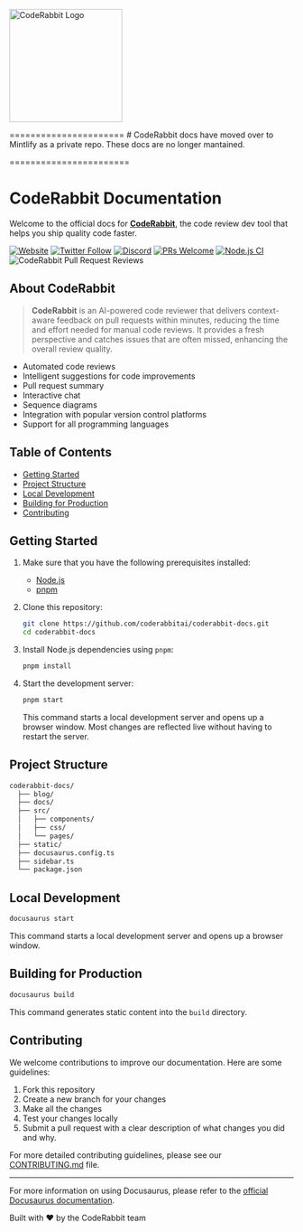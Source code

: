 <p align="left">
  <a href="https://coderabbit.ai">
    <img src="static/img/coderabbit_nav_logo.svg" alt="CodeRabbit Logo" width="200"/>
  </a>
</p>
======================
# CodeRabbit docs have moved over to Mintlify as a private repo. These docs are no longer mantained. 




=======================
# CodeRabbit Documentation

Welcome to the official docs for [**CodeRabbit**](https://coderabbit.ai), the code review dev tool that helps you ship quality code faster.

[![Website](https://img.shields.io/badge/website-coderabbit.ai-blue)](https://coderabbit.ai)
[![Twitter Follow](https://img.shields.io/twitter/follow/coderabbitai?style=social)](https://twitter.com/coderabbitai)
[![Discord](https://img.shields.io/discord/1134356397673414807?color=7289DA&label=Discord&logo=discord&logoColor=green)](http://discord.gg/coderabbit)
[![PRs Welcome](https://img.shields.io/badge/PRs-welcome-brightgreen.svg)](https://github.com/coderabbitai/coderabbit-docs/pulls)
[![Node.js CI](https://github.com/coderabbitai/coderabbit-docs/actions/workflows/node.js.yaml/badge.svg)](https://github.com/coderabbitai/coderabbit-docs/actions/workflows/node.js.yaml)
![CodeRabbit Pull Request Reviews](https://img.shields.io/coderabbit/prs/github/coderabbitai/coderabbit-docs?labelColor=171717&color=FF570A&link=https%3A%2F%2Fcoderabbit.ai&label=CodeRabbit%20Reviews)

## About CodeRabbit

> **CodeRabbit** is an AI-powered code reviewer that delivers context-aware feedback on pull requests within minutes, reducing the time and effort needed for manual code reviews. It provides a fresh perspective and catches issues that are often missed, enhancing the overall review quality.

- Automated code reviews
- Intelligent suggestions for code improvements
- Pull request summary
- Interactive chat
- Sequence diagrams
- Integration with popular version control platforms
- Support for all programming languages

## Table of Contents

- [Getting Started](#getting-started)
- [Project Structure](#project-structure)
- [Local Development](#local-development)
- [Building for Production](#building-for-production)
- [Contributing](#contributing)

## Getting Started

1. Make sure that you have the following prerequisites installed:

   - [Node.js](https://nodejs.org/)
   - [pnpm](https://pnpm.io/installation)

2. Clone this repository:

   ```sh
   git clone https://github.com/coderabbitai/coderabbit-docs.git
   cd coderabbit-docs
   ```

3. Install Node.js dependencies using `pnpm`:

   ```sh
   pnpm install
   ```

4. Start the development server:

   ```sh
   pnpm start
   ```

   This command starts a local development server and opens up a browser window. Most changes are reflected live without having to restart the server.

## Project Structure

```sh
coderabbit-docs/
  ├── blog/
  ├── docs/
  ├── src/
  │   ├── components/
  │   ├── css/
  │   └── pages/
  ├── static/
  ├── docusaurus.config.ts
  ├── sidebar.ts
  └── package.json
```

## Local Development

```sh
docusaurus start
```

This command starts a local development server and opens up a browser window.

## Building for Production

```sh
docusaurus build
```

This command generates static content into the `build` directory.

## Contributing

We welcome contributions to improve our documentation. Here are some guidelines:

1. Fork this repository
2. Create a new branch for your changes
3. Make all the changes
4. Test your changes locally
5. Submit a pull request with a clear description of what changes you did and why.

For more detailed contributing guidelines, please see our [CONTRIBUTING.md](./CONTRIBUTING.md) file.

---

For more information on using Docusaurus, please refer to the [official Docusaurus documentation](https://docusaurus.io/docs).

Built with ❤️ by the CodeRabbit team
